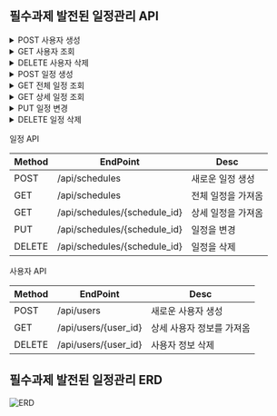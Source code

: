 ## 필수과제 발전된 일정관리 API

<details>
<summary>POST 사용자 생성</summary>
<div markdown="1">       

/api/users
- Request body

| 파라미터     |타입  |필수여부| 설명   |
|----------|------|------|------|
| username |String|O     | 작성자  |
| email    |String|O     | 이메일  |
| password |String|O     | 비밀번호 |
  ```json
  {
    "username": "작성자",
    "email" : "1234@email.com",
    "password" : "password"
 
}
  
  ```
-Example Response

| 파라미터       | 타입     |필수여부| 설명       |
|------------|--------|------|----------|
| user_id    | Long   |O     | 작성자 고유번호 |
| username | String |O     | 작성자      |
| email | String |O     | 이메일      |
| created_At | Date   |O     | 생성 날짜    |
| updated_At | Date |X     | 수정 날짜    |

```json
  {
    "user_id": 1,
    "username": "작성자" ,
    "content": "내용",
    "created_At": "2024-11-12",
    "updated_At": null
    }
```
</div>
</details>

<details>
<summary>GET 사용자 조회</summary>
<div markdown="1">       

/api/users/{user_id}
- Requset
 ```
  api/users/1 
  ```

| 파라미터    | 타입   |필수여부| 설명   |
|---------|------|------|------|
| user_id | Long |O     | 작성자 고유번호  |


-Example Response

| 파라미터       | 타입     |필수여부| 설명       |
|------------|--------|------|----------|
| user_id    | Long   |O     | 작성자 고유번호 |
| username | String |O     | 작성자      |
| email | String |O     | 이메일      |
| created_At | Date |O     | 생성 날짜    |
| updated_At | Date |X     | 수정 날짜    |

```json
  {
    "user_id": 1,
    "username": "작성자" ,
    "content": "내용",
    "created_At": "2024-11-12",
    "updated_At": null
}
```
</div>
</details>


<details>
<summary>DELETE 사용자 삭제</summary>
<div markdown="1">       

/api/users/{user_id}
- Requset
 ```
  api/users/1 
  ```

| 파라미터    | 타입   |필수여부| 설명   |
|---------|------|------|------|
| user_id | Long |O     | 작성자 고유번호  |


- Example response (성공)
```

```
- Example response (실패)

```
{
    "errorCode": 400,
    "message": "이미 삭제 되었거나 등록된 사용자가 아닙니다."
}
```
</div>
</details>




<details>
<summary>POST 일정 생성</summary>
<div markdown="1">       

/api/schedules
- Request body

| 파라미터     | 타입     |필수여부|설명  |
|----------|--------|-----|------|
| user_id  | Long   |O    |작성자 고유번호 |
| title    | String |O    |제목   |
| content  | String |O     |내용   |

  ```json
  {
    "userId": 1,
    "title": "제목",
    "content": "내용"
}
```
- Example Response

|파라미터| 타입     |필수여부|설명  |
|------|--------|------|------|
|schedule_id | Long   |O     |일정 고유번호  |
| user_id  | Long    |O     |작성자 고유번호 |
|title | String |O     |제목   |
|content  | String |O     |내용   |
|created_At| Date |O     |생성 날짜 |
|updated_At| Date |X     |수정 날짜 |

  ```json
  {
    "schedule_id": 1,
    "user_id": 1,
    "title" : "제목",
    "content": "내용",
    "created_At": "2024-11-06",
    "updated_At": null
    }
```
</div>
</details>

<details>
<summary>GET 전체 일정 조회</summary>
<div markdown="1">       

/api/schedules
- Requset

    ```
  api/schedules 
  ```

- Example response

|파라미터| 타입     |필수여부|설명  |
|------|--------|------|------|
|schedule_id | Long   |O     |일정 고유번호  |
| user_id  | Long    |O     |작성자 고유번호 |
|title | String |O     |제목   |
|content  | String |O     |내용   |
|created_At| Date |O     |생성 날짜 |
|updated_At| Date |X     |수정 날짜 |

  ```json
 [ 
  {
      "schedule_id": 1,
      "user_id": 1,
      "title" : "제목",
      "content": "내용",
      "created_At": "2024-11-12",
      "updated_At": null
    },
  {
    "schedule_id": 2,
    "user_id": 2,
    "title" : "제목2",
    "content": "내용2",
    "created_At": "2024-11-12",
    "updated_At": null
  }
]
```
</div>
</details>

<details>
<summary>GET 상세 일정 조회</summary>

<div markdown="1">       

/api/schedules/{schedule_id}
- Requset
 ```
  api/schedules/1 
  ```

 |파라미터| 타입  |필수여부|설명  |
 |------|-----|------|------|
 |schedule_id    | INT |O     |일정 고유번호  |

- Example Response (성공)

|파라미터| 타입     |필수여부|설명  |
|------|--------|------|------|
|schedule_id | Long   |O     |일정 고유번호  |
| user_id  | Long    |O     |작성자 고유번호 |
|title | String |O     |제목   |
|content  | String |O     |내용   |
|created_At| Date |O     |생성 날짜 |
|updated_At| Date |X     |수정 날짜 |

  ```json
  {
    "schedule_id": 1,
    "user_id": 1,
    "title" : "제목",
    "content": "내용",
    "created_At": "2024-11-12",
    "updated_At": null
    }
```

- Example response (실패)

```
{
    "errorCode": 400,
    "message": "올바른 ID값이 아닙니다."
}
```

</div>
</details>

<details>
<summary>PUT 일정 변경</summary>
<div markdown="1">       

/api/schedules/{schedule_id}

- Request
 ```
  api/schedules/1 
  ```

| 파라미터     | 타입     |필수여부|설명  |
|----------|--------|-----|------|
| title    | String |O    |제목   |
| content  | String |O     |내용   |

 ```json
  {
    "title" : "수정제목",
    "content": "수정내용"
}
```
- Example response (성공)

|파라미터| 타입     |필수여부|설명  |
|------|--------|------|------|
|schedule_id | Long   |O     |일정 고유번호  |
| user_id  | Long    |O     |작성자 고유번호 |
|title | String |O     |제목   |
|content  | String |O     |내용   |
|created_At| Date |O     |생성 날짜 |
|updated_At| Date |X     |수정 날짜 |

  ```json
  {
    "schedule_id": 1,
    "user_id": 1,
    "title" : "제목",
    "content": "내용",
    "created_At": "2024-11-12",
    "updated_At": "2024-11-12"
    }
```
</div>
</details>

<details>
<summary>DELETE 일정 삭제</summary>
<div markdown="1">       

/api/schedules/{schedule_id}
- Requset
 ```
  api/schedules/1 
  ```

|파라미터| 타입   |필수여부|설명  |
 |------|------|------|------|
|schedule_id    | Long |O     |일정 고유번호  |

- Example response (성공)
```

```
- Example response (실패)

```
{
    "errorCode": 400,
    "message": "비밀번호가 일치 하지 않습니다."
}
```
</div>
</details>

일정 API

|Method|EndPoint|Desc|
|------|---|---|
|POST|/api/schedules|새로운 일정 생성|
|GET|/api/schedules|전체 일정을 가져옴|
|GET|/api/schedules/{schedule_id}|상세 일정을 가져옴|
|PUT|/api/schedules/{schedule_id}|일정을 변경|
|DELETE|/api/schedules/{schedule_id}|일정을 삭제|

사용자 API

| Method | EndPoint                 | Desc           |
|--------|--------------------------|----------------|
| POST   | /api/users               | 새로운 사용자 생성     |
| GET    | /api/users/{user_id}     | 상세 사용자 정보를 가져옴 |
| DELETE | /api/users/{user_id} | 사용자 정보 삭제      |

## 필수과제 발전된 일정관리 ERD

![ERD](https://github.com/user-attachments/assets/b32d9989-e838-4bf3-bcf6-d50feb03e967)

